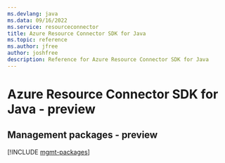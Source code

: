 ```yaml
---
ms.devlang: java
ms.data: 09/16/2022
ms.service: resourceconnector
title: Azure Resource Connector SDK for Java
ms.topic: reference
ms.author: jfree
author: joshfree
description: Reference for Azure Resource Connector SDK for Java
---
```

# Azure Resource Connector SDK for Java - preview

## Management packages - preview
[!INCLUDE [mgmt-packages](resource-connector-mgmt-index.md)]